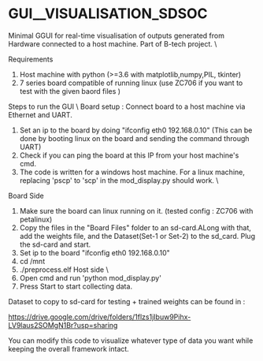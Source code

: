 # GUI__VISUALISATION_SDSOC
Minimal GGUI for real-time visualisation of outputs generated from Hardware connected to a host machine. Part of B-tech project. \\

Requirements
  1. Host machine with python (>=3.6 with matplotlib,numpy,PIL, tkinter)
  2. 7 series board compatible of running linux (use ZC706 if you want to test with the given baord files )

Steps to run the GUI \\
Board setup : Connect board to a host machine via Ethernet and UART. 
  1. Set an ip to the board by  doing "ifconfig eth0 192.168.0.10" (This can be done by booting linux on the board and sending the command through UART)
  2. Check if you can ping the board at this IP from your host machine's cmd.
  3. The code is written for a windows host machine. For a linux machine, replacing 'pscp' to 'scp' in the mod_display.py should work. \\
  
Board Side
1. Make sure the board can linux running on it. (tested config : ZC706 with petalinux)
2. Copy the files in the "Board Files" folder to an sd-card.ALong with that, add the weights file, and the Dataset(Set-1 or Set-2) to the sd_card. Plug the sd-card and start.
3. Set ip to the board "ifconfig eth0 192.168.0.10"
4. cd /mnt
5. ./preprocess.elf
Host side \\
6. Open cmd and run 'python mod_display.py'
7. Press Start to start collecting data.

Dataset to copy to sd-card for testing + trained weights can be found in :

https://drive.google.com/drive/folders/1flzs1jIbuw9Pihx-LV9laus2SOMgN1Br?usp=sharing



You can modify this code to visualize whatever type of data you want while keeping the overall framework intact.
